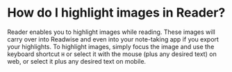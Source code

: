 # How do I highlight images in Reader?

Reader enables you to highlight images while reading. These images will carry over into Readwise and even into your note-taking app if you export your highlights. To highlight images, simply focus the image and use the keyboard shortcut `H` or select it with the mouse (plus any desired text) on web, or select it plus any desired text on mobile.
